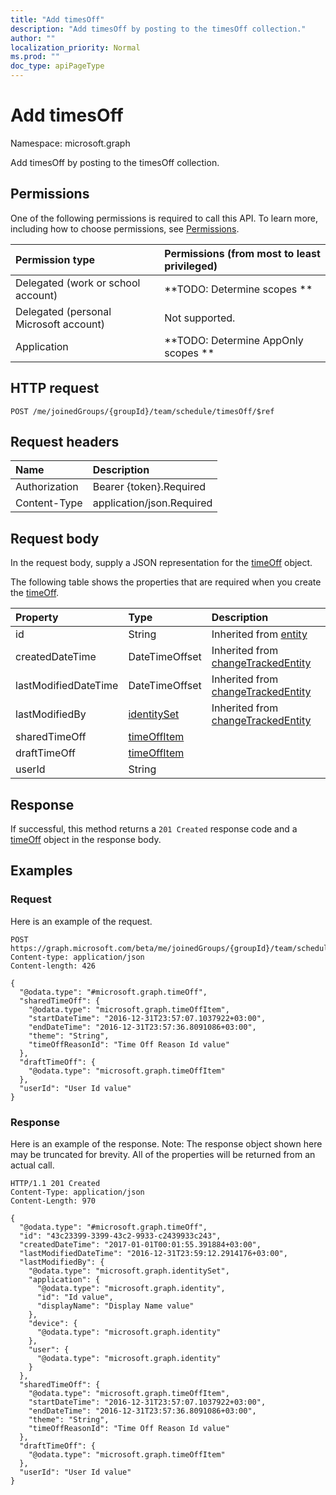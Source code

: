 ```yaml
---
title: "Add timesOff"
description: "Add timesOff by posting to the timesOff collection."
author: ""
localization_priority: Normal
ms.prod: ""
doc_type: apiPageType
---
```


# Add timesOff

Namespace: microsoft.graph

Add timesOff by posting to the timesOff collection.

## Permissions
One of the following permissions is required to call this API. To learn more, including how to choose permissions, see [Permissions](/concepts/permissions-reference.md).

|Permission type|Permissions (from most to least privileged)|
|:---|:---|
|Delegated (work or school account)|**TODO: Determine scopes **|
|Delegated (personal Microsoft account)|Not supported.|
|Application|**TODO: Determine AppOnly scopes **|

## HTTP request
<!-- {
  "blockType": "ignored"
}
-->
``` http
POST /me/joinedGroups/{groupId}/team/schedule/timesOff/$ref
```

## Request headers
|Name|Description|
|:---|:---|
|Authorization|Bearer {token}.Required|
|Content-Type|application/json.Required|

## Request body
In the request body, supply a JSON representation for the [timeOff](../resources/timeoff.md) object.

The following table shows the properties that are required when you create the [timeOff](../resources/timeoff.md).

|Property|Type|Description|
|:---|:---|:---|
|id|String| Inherited from [entity](../resources/entity.md)|
|createdDateTime|DateTimeOffset| Inherited from [changeTrackedEntity](../resources/changetrackedentity.md)|
|lastModifiedDateTime|DateTimeOffset| Inherited from [changeTrackedEntity](../resources/changetrackedentity.md)|
|lastModifiedBy|[identitySet](../resources/identityset.md)| Inherited from [changeTrackedEntity](../resources/changetrackedentity.md)|
|sharedTimeOff|[timeOffItem](../resources/timeoffitem.md)||
|draftTimeOff|[timeOffItem](../resources/timeoffitem.md)||
|userId|String||



## Response
If successful, this method returns a `201 Created` response code and a [timeOff](../resources/timeoff.md) object in the response body.

## Examples

### Request
Here is an example of the request.
<!-- {
  "blockType": "request",
  "name": "create_timeoff_from_"
}
-->
``` http
POST https://graph.microsoft.com/beta/me/joinedGroups/{groupId}/team/schedule/timesOff
Content-type: application/json
Content-length: 426

{
  "@odata.type": "#microsoft.graph.timeOff",
  "sharedTimeOff": {
    "@odata.type": "microsoft.graph.timeOffItem",
    "startDateTime": "2016-12-31T23:57:07.1037922+03:00",
    "endDateTime": "2016-12-31T23:57:36.8091086+03:00",
    "theme": "String",
    "timeOffReasonId": "Time Off Reason Id value"
  },
  "draftTimeOff": {
    "@odata.type": "microsoft.graph.timeOffItem"
  },
  "userId": "User Id value"
}
```

### Response
Here is an example of the response. Note: The response object shown here may be truncated for brevity. All of the properties will be returned from an actual call.
<!-- {
  "blockType": "response",
  "truncated": true,
  "@odata.type": "microsoft.graph.timeoff"
}
-->
``` http
HTTP/1.1 201 Created
Content-Type: application/json
Content-Length: 970

{
  "@odata.type": "#microsoft.graph.timeOff",
  "id": "43c23399-3399-43c2-9933-c2439933c243",
  "createdDateTime": "2017-01-01T00:01:55.391884+03:00",
  "lastModifiedDateTime": "2016-12-31T23:59:12.2914176+03:00",
  "lastModifiedBy": {
    "@odata.type": "microsoft.graph.identitySet",
    "application": {
      "@odata.type": "microsoft.graph.identity",
      "id": "Id value",
      "displayName": "Display Name value"
    },
    "device": {
      "@odata.type": "microsoft.graph.identity"
    },
    "user": {
      "@odata.type": "microsoft.graph.identity"
    }
  },
  "sharedTimeOff": {
    "@odata.type": "microsoft.graph.timeOffItem",
    "startDateTime": "2016-12-31T23:57:07.1037922+03:00",
    "endDateTime": "2016-12-31T23:57:36.8091086+03:00",
    "theme": "String",
    "timeOffReasonId": "Time Off Reason Id value"
  },
  "draftTimeOff": {
    "@odata.type": "microsoft.graph.timeOffItem"
  },
  "userId": "User Id value"
}
```

